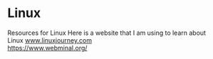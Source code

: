 # Linux
Resources for Linux
Here is a website that I am using to learn about <br/>
Linux www.linuxjourney.com <br/>
https://www.webminal.org/
